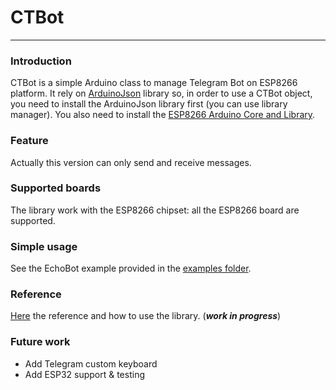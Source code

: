 # CTBot
___
### Introduction
CTBot is a simple Arduino class to manage Telegram Bot on ESP8266 platform.
It rely on [ArduinoJson](https://github.com/bblanchon/ArduinoJson) library so, in order to use a CTBot object, you need to install the ArduinoJson library first (you can use library manager).
You also need to install the [ESP8266 Arduino Core and Library](https://github.com/esp8266/Arduino).

### Feature
Actually this version can only send and receive messages.

### Supported boards
The library work with the ESP8266 chipset: all the ESP8266 board are supported.

### Simple usage
See the EchoBot example provided in the [examples folder](https://github.com/shurillu/CTBot/tree/master/examples).

### Reference
[Here](https://github.com/shurillu/CTBot/blob/master/REFERENCE.md) the reference and how to use the library. (_**work in progress**_)

### Future work
* Add Telegram custom keyboard
* Add ESP32 support & testing